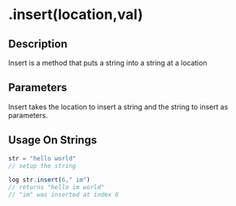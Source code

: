 # .insert(location,val)

## Description

Insert is a method that puts a string into a string at a location

## Parameters

Insert takes the location to insert a string and the string to insert as parameters.

## Usage On Strings

```javascript
str = "hello world"
// setup the string

log str.insert(6," im")
// returns "hello im world"
// "im" was inserted at index 6
```
